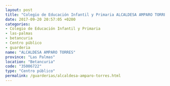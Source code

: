 ```yaml
---
layout: post
title: "Colegio de Educación Infantil y Primaria ALCALDESA AMPARO TORRES"
date: 2017-09-20 20:57:05 +0200
categories:
- Colegio de Educación Infantil y Primaria
- las-palmas
- betancuria
- Centro público
- guarderia
name: "ALCALDESA AMPARO TORRES"
province: "Las Palmas"
location: "Betancuria"
code: "35006722"
type: "Centro público"
permalink: /guarderias/alcaldesa-amparo-torres.html
---
```

